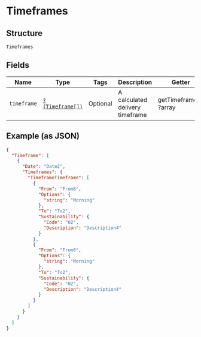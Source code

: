 
# Timeframes

## Structure

`Timeframes`

## Fields

| Name | Type | Tags | Description | Getter | Setter |
|  --- | --- | --- | --- | --- | --- |
| `timeframe` | [`?(Timeframe[])`](../../doc/models/timeframe.md) | Optional | A calculated delivery timeframe | getTimeframe(): ?array | setTimeframe(?array timeframe): void |

## Example (as JSON)

```json
{
  "Timeframe": [
    {
      "Date": "Date2",
      "Timeframes": {
        "TimeframeTimeframe": [
          {
            "From": "From8",
            "Options": {
              "string": "Morning"
            },
            "To": "To2",
            "Sustainability": {
              "Code": "02",
              "Description": "Description4"
            }
          },
          {
            "From": "From8",
            "Options": {
              "string": "Morning"
            },
            "To": "To2",
            "Sustainability": {
              "Code": "02",
              "Description": "Description4"
            }
          }
        ]
      }
    }
  ]
}
```

